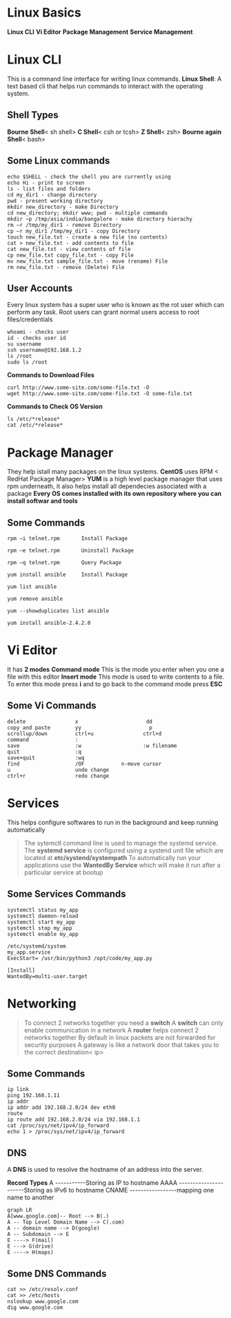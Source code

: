 # Linux Basics

**Linux CLI**
**Vi Editor** 
**Package Management** 
**Service Management** 


# Linux CLI

This is a command line interface for writing linux commands.
**Linux Shell**: A text based cli that helps run commands to interact with the operating system.

## Shell Types
**Bourne Shell**< sh shell> 
**C Shell**< csh or tcsh>
**Z Shell**< zsh>
**Bourne again Shell**< bash>


## Some Linux commands

    echo $SHELL - check the shell you are currently using
    echo Hi - print to screen
    ls - list files and folders
    cd my_dir1 - change directory
    pwd - present working directory
    mkdir new_directory - make Directory
    cd new_directory; mkdir www; pwd - multiple commands
    mkdir –p /tmp/asia/india/bangalore - make directory hierachy
    rm –r /tmp/my_dir1 - remove Directory
    cp –r my_dir1 /tmp/my_dir1 - copy Directory
    touch new_file.txt - create a new file (no contents)
    cat > new_file.txt - add contents to file
    cat new_file.txt - view contents of file
    cp new_file.txt copy_file.txt - copy File
    mv new_file.txt sample_file.txt - move (rename) File
    rm new_file.txt - remove (Delete) File

## User Accounts
Every linux system has a super user who is known as the rot user which can perform any task.
Root users can grant normal users access to root files/credentials

    whoami - checks user
    id - checks user id
    su username
    ssh username@192.168.1.2
    ls /root
    sudo ls /root
    
**Commands to Download Files**

    curl http://www.some-site.com/some-file.txt -O
    wget http://www.some-site.com/some-file.txt -O some-file.txt
    
**Commands to Check OS Version**

    ls /etc/*release*
    cat /etc/*release*

# Package Manager
They help istall many packages on the linux systems.
**CentOS** uses RPM < RedHat Package Manager>
**YUM** is a high level package manager that uses rpm underneath, it also helps install all dependecies associated with a package
**Every OS comes installed with its own repository where you can install softwar and tools**

## Some Commands

    rpm –i telnet.rpm       Install Package
    
    rpm –e telnet.rpm       Uninstall Package
    
    rpm –q telnet.rpm       Query Package
    
    yum install ansible     Install Package
    
    yum list ansible
    
    yum remove ansible
    
    yum --showduplicates list ansible
    
    yum install ansible-2.4.2.0


# Vi Editor
It has **2 modes**
**Command mode** This is the mode you enter when you one a file with this editor
**Insert mode** This mode is used to write contents to a file. To enter this mode press **i** and to go back to the command mode press **ESC**

## Some Vi Commands

    delete                x                      dd
    copy and paste        yy                      p
    scrollup/down         ctrl+u                ctrl+d
    command               :
    save                  :w                    :w filename
    quit                  :q
    save+quit             :wq
    find                  /OF            n-move cursor
    u                     undo change
    ctrl+r                redo change


# Services
This helps configure softwares to run in the background and keep running automatically
	
> The sytemctl command line is used to manage the systemd service. 
> The **systemd service** is configured using a systend unit file which are located at  **etc/systend/systempath**
> To automatically run your applications use the **WantedBy Service** which will make it run after a particular service at bootup

## Some Services Commands

    systemctl status my_app
    systemctl daemon-reload
    systemctl start my_app
    systemctl stop my_app
    systemctl enable my_app

    /etc/systemd/system
    my_app.service
    ExecStart= /usr/bin/python3 /opt/code/my_app.py
    
    [Install]
    WantedBy=multi-user.target

# Networking

> To connect 2 networks together you need a **switch** 
> A **switch** can only enable communication in a network A **router** helps connect 2 networks together
> By default in linux packets are not forwarded for security purposes
> A gateway is like a network door that takes you to the correct destination< ip>

## Some Commands

    ip link
    ping 192.168.1.11
    ip addr
    ip addr add 192.168.2.0/24 dev eth0
    route
    ip route add 192.168.2.0/24 via 192.168.1.1
    cat /proc/sys/net/ipv4/ip_forward
    echo 1 > /proc/sys/net/ipv4/ip_forward

## DNS
A **DNS** is used to resolve the hostname of an address into the server.

**Record Types** 
A   -----------Storing as IP to hostname 
AAAA ----------------------Storing as IPv6 to hostname 
CNAME -----------------mapping one name to another

```mermaid
graph LR
A[www.google.com]-- Root --> B(.)
A -- Top Level Domain Name --> C(.com)
A -- domain name --> D(google)
A -- Subdomain --> E 
E ----> F(mail) 
E ---> G(drive)
E ----> H(maps)
```

## Some DNS Commands

    cat >> /etc/resolv.conf
    cat >> /etc/hosts
    nslookup www.google.com
    dig www.google.com

